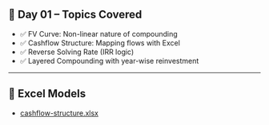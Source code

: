 ## 📘 Day 01 – Topics Covered

- ✅ FV Curve: Non-linear nature of compounding
- ✅ Cashflow Structure: Mapping flows with Excel
- ✅ Reverse Solving Rate (IRR logic)
- ✅ Layered Compounding with year-wise reinvestment

---

## 🔗 Excel Models
- [cashflow-structure.xlsx](./cashflow-structure.xlsx)
